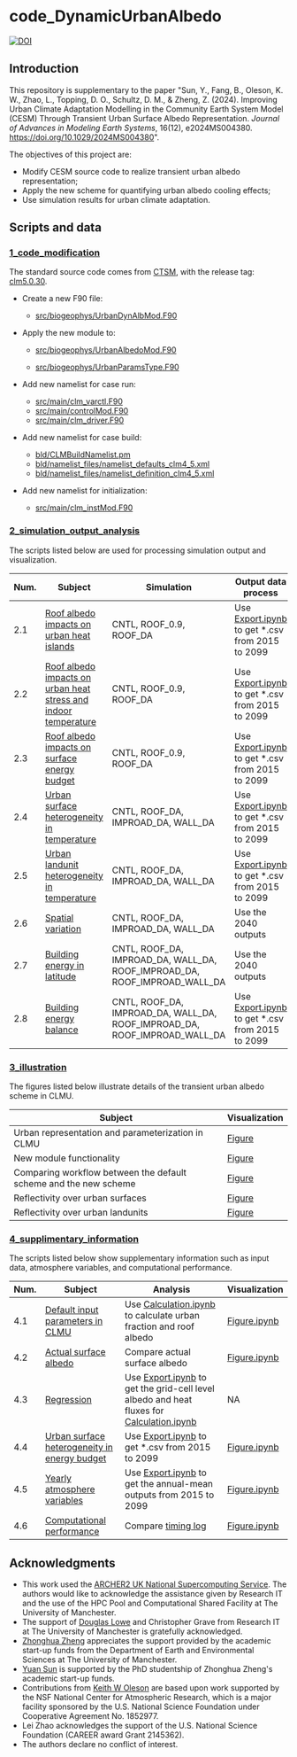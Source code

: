 # code_DynamicUrbanAlbedo

[![DOI](https://zenodo.org/badge/770688781.svg)](https://zenodo.org/doi/10.5281/zenodo.10903399)

## Introduction

This repository is supplementary to the paper "Sun, Y., Fang, B., Oleson, K. W., Zhao, L., Topping, D. O., Schultz, D. M., & Zheng, Z. (2024). Improving Urban Climate Adaptation Modelling in the Community Earth System Model (CESM) Through Transient Urban Surface Albedo Representation. *Journal of Advances in Modeling Earth Systems*, 16(12), e2024MS004380. https://doi.org/10.1029/2024MS004380". 

The objectives of this project are:

- Modify CESM source code to realize transient urban albedo representation;
- Apply the new scheme for quantifying urban albedo cooling effects;
- Use simulation results for urban climate adaptation.

## Scripts and data

### [1_code_modification](./1_code_modification)

The standard source code comes from [CTSM](https://github.com/ESCOMP/CTSM), with the release tag: [clm5.0.30](https://github.com/ESCOMP/CTSM/releases/tag/release-clm5.0.30).

- Create a new F90 file:
  
  - [src/biogeophys/UrbanDynAlbMod.F90](.//1_code_modification/src/biogeophys/UrbanDynAlbMod.F90)

- Apply the new module to:
  
  - [src/biogeophys/UrbanAlbedoMod.F90](./1_code_modification/src/biogeophys/UrbanAlbedoMod.F90)
  
  - [src/biogeophys/UrbanParamsType.F90](./1_code_modification/src/biogeophys/UrbanParamsType.F90)

- Add new namelist for case run:
  
  - [src/main/clm_varctl.F90](./1_code_modification/src/main/clm_varctl.F90)
  - [src/main/controlMod.F90](./1_code_modification/src/main/controlMod.F90)
  - [src/main/clm_driver.F90](./1_code_modification/src/main/clm_driver.F90)

- Add new namelist for case build:
  
  - [bld/CLMBuildNamelist.pm](./1_code_modification/src/bld/CLMBuildNamelist.pm)
  - [bld/namelist_files/namelist_defaults_clm4_5.xml](./1_code_modification/src/bld/namelist_defaults_clm4_5.xml)
  - [bld/namelist_files/namelist_definition_clm4_5.xml](./1_code_modification/src/bld/namelist_definition_clm4_5.xml)

- Add new namelist for initialization:
  
  - [src/main/clm_instMod.F90](./1_code_modification/src/main/clm_instMod.F90)

### [2_simulation_output_analysis](./2_simulation_output_analysis)

The scripts listed below are used for processing simulation output and visualization.

| Num. | Subject                                                      | Simulation                                                   | Output data process                                          | Visualization                                                |
| ---- | ------------------------------------------------------------ | ------------------------------------------------------------ | ------------------------------------------------------------ | ------------------------------------------------------------ |
| 2.1  | [Roof albedo impacts on urban heat islands](./2_simulation_output_analysis/2.1_roof_albedo_impacts_UHI) | CNTL, ROOF_0.9, ROOF_DA                                      | Use [Export.ipynb](./2_simulation_output_analysis/2.1_roof_albedo_impacts_UHI/Export.ipynb) to get *.csv from 2015 to 2099 | [Figure.ipynb](./2_simulation_output_analysis/2.1_roof_albedo_impacts_UHI/Figure.ipynb) |
| 2.2  | [Roof albedo impacts on urban heat stress and indoor temperature](./2_simulation_output_analysis/2.2_roof_albedo_impacts_UHS) | CNTL, ROOF_0.9, ROOF_DA                                      | Use [Export.ipynb](./2_simulation_output_analysis/2.2_roof_albedo_impacts_UHS/Export.ipynb) to get *.csv from 2015 to 2099 | [Figure.ipynb](./2_simulation_output_analysis/2.2_roof_albedo_impacts_UHS/Figure.ipynb) |
| 2.3  | [Roof albedo impacts on surface energy budget](./2_simulation_output_analysis/2.3_roof_albedo_impacts_energy) | CNTL, ROOF_0.9, ROOF_DA                                      | Use [Export.ipynb](./2_simulation_output_analysis/2.3_roof_albedo_impacts_energy/Export.ipynb) to get *.csv from 2015 to 2099 | [Figure.ipynb](./2_simulation_output_analysis/2.3_roof_albedo_impacts_energy/Figure.ipynb) |
| 2.4  | [Urban surface heterogeneity in temperature](./2_simulation_output_analysis/2.4_urban_surface_heterogeneity_temperature) | CNTL, ROOF_DA, IMPROAD_DA, WALL_DA                           | Use [Export.ipynb](./2_simulation_output_analysis/2.4_urban_surface_heterogeneity_temperature/Export.ipynb) to get *.csv from 2015 to 2099 | [Figure.ipynb](./2_simulation_output_analysis/2.4_urban_surface_heterogeneity_temperature/Figure.ipynb) |
| 2.5  | [Urban landunit heterogeneity in temperature](./2_simulation_output_analysis/2.5_urban_landunit_heterogeneity_temperature) | CNTL, ROOF_DA, IMPROAD_DA, WALL_DA                           | Use [Export.ipynb](./2_simulation_output_analysis/2.5_urban_landunit_heterogeneity_temperature/Export.ipynb) to get *.csv from 2015 to 2099 | [Figure.ipynb](./2_simulation_output_analysis/2.5_urban_landunit_heterogeneity_temperature/Figure.ipynb) |
| 2.6  | [Spatial variation](./2_simulation_output_analysis/2.6_spatial_variation) | CNTL, ROOF_DA, IMPROAD_DA, WALL_DA                           | Use the 2040 outputs                                         | [Figure.ipynb](./2_simulation_output_analysis/2.6_spatial_variation/Figure.ipynb) |
| 2.7  | [Building energy in latitude](./2_simulation_output_analysis/2.7_building_energy_latitude) | CNTL, ROOF_DA, IMPROAD_DA, WALL_DA, ROOF_IMPROAD_DA, ROOF_IMPROAD_WALL_DA | Use the 2040 outputs                                         | [Figure.ipynb](./2_simulation_output_analysis/2.7_building_energy_latitude/Figure.ipynb) |
| 2.8  | [Building energy balance](./2_simulation_output_analysis/2.8_building_energy_balance) | CNTL, ROOF_DA, IMPROAD_DA, WALL_DA, ROOF_IMPROAD_DA, ROOF_IMPROAD_WALL_DA | Use [Export.ipynb](./2_simulation_output_analysis/2.8_building_energy_balance/Export.ipynb) to get *.csv from 2015 to 2099 | [Figure.ipynb](./2_simulation_output_analysis/2.8_building_energy_balance/Figure.ipynb) |

### [3_illustration](./3_illutration)

The figures listed below illustrate details of the transient urban albedo scheme in CLMU.

| Subject                                                      | Visualization                                 |
| ------------------------------------------------------------ | --------------------------------------------- |
| Urban representation and parameterization in CLMU            | [Figure](./3_illustration/clmu.pdf)           |
| New module functionality                                     | [Figure](./3_illustration/dynalb.pdf)         |
| Comparing workflow between the default scheme and the new scheme | [Figure](./3_illustration/compare_scheme.pdf) |
| Reflectivity over urban surfaces                             | [Figure](./3_illustration/surface.pdf)        |
| Reflectivity over urban landunits                            | [Figure](./3_illustration/landunit.pdf)       |

### [4_supplimentary_information](./4_supplimentary_information)

The scripts listed below show supplementary information such as input data, atmosphere variables, and computational performance.

| Num. | Subject                                                      | Analysis                                                     | Visualization                                                |
| ---- | ------------------------------------------------------------ | ------------------------------------------------------------ | ------------------------------------------------------------ |
| 4.1  | [Default input parameters in CLMU](./4_supplimentary_information/4.1_urban_parameter) | Use [Calculation.ipynb](./4_supplimentary_information/4.1_urban_parameter/Calculation.ipynb) to calculate urban fraction and roof albedo | [Figure.ipynb](./4_supplimentary_information/4.1_urban_parameter/Figure.ipynb) |
| 4.2  | [Actual surface albedo](./4_supplimentary_information/4.2_actual_surface_albedo) | Compare actual surface albedo                                | [Figure.ipynb](./4_supplimentary_information/4.2_actual_surface_albedo/Figure.ipynb) |
| 4.3  | [Regression](./4_supplimentary_information/4.3_regression)   | Use [Export.ipynb](./4_supplimentary_information/4.3_regression/Export.ipynb) to get the grid-cell level albedo and heat fluxes for [Calculation.ipynb](./4_supplimentary_information/4.3_regression/Calculation.ipynb) | NA                                                           |
| 4.4  | [Urban surface heterogeneity in energy budget](./4_supplimentary_information/4.4_urban_surface_heterogeneity_energy) | Use [Export.ipynb](./4_supplimentary_information/4.4_urban_surface_heterogeneity_energy/Export.ipynb) to get *.csv from 2015 to 2099 | [Figure.ipynb](./4_supplimentary_information/4.4_urban_surface_heterogeneity_energy/Figure.ipynb) |
| 4.5  | [Yearly atmosphere variables](./4_supplimentary_information/4.5_yearly_atmosphere_var) | Use [Export.ipynb](./4_supplimentary_information/4.5_yearly_atmosphere_var/Export.ipynb) to get the annual-mean outputs from 2015 to 2099 | [Figure.ipynb](./4_supplimentary_information/4.5_yearly_atmosphere_var/Figure.ipynb) |
| 4.6  | [Computational performance](./4_supplimentary_information/4.6_computational_performance) | Compare [timing log](./4_supplimentary_information/4.6_computational_performance/timing_log) | [Figure.ipynb](./4_supplimentary_information/4.6_computational_performance/Figure.ipynb) |

## Acknowledgments

- This work used the [ARCHER2 UK National Supercomputing Service](https://www.archer2.ac.uk). 
  The authors would like to acknowledge the assistance given by Research IT and the use of the HPC Pool and Computational Shared Facility at The University of Manchester. 
- The support of [Douglas Lowe](https://github.com/douglowe) and Christopher Grave from Research IT at The University of Manchester is gratefully acknowledged. 
- [Zhonghua Zheng](https://github.com/zhonghua-zheng) appreciates the support provided by the academic start-up funds from the Department of Earth and Environmental Sciences at The University of Manchester.
- [Yuan Sun](https://github.com/YuanSun-UoM) is supported by the PhD studentship of Zhonghua Zheng's academic start-up funds.
- Contributions from [Keith W Oleson](https://staff.ucar.edu/users/oleson) are based upon work supported by the NSF National Center for Atmospheric Research, which is a major facility sponsored by the U.S. National Science Foundation under Cooperative Agreement No. 1852977.
- Lei Zhao acknowledges the support of the U.S. National Science Foundation (CAREER award Grant 2145362).
- The authors declare no conflict of interest.
